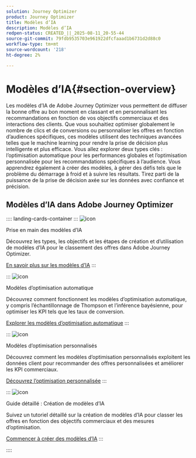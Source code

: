 ```yaml
---
solution: Journey Optimizer
product: Journey Optimizer
title: Modèles d’IA
description: Modèles d’IA
redpen-status: CREATED_||_2025-08-11_20-55-44
source-git-commit: 79fdb9535703e961922dfcfaaad1b6731d2d88c0
workflow-type: tm+mt
source-wordcount: '218'
ht-degree: 2%

---
```



# Modèles d’IA{#section-overview}

Les modèles d’IA de Adobe Journey Optimizer vous permettent de diffuser la bonne offre au bon moment en classant et en personnalisant les recommandations en fonction de vos objectifs commerciaux et des interactions des clients. Que vous souhaitiez optimiser globalement le nombre de clics et de conversions ou personnaliser les offres en fonction d’audiences spécifiques, ces modèles utilisent des techniques avancées telles que le machine learning pour rendre la prise de décision plus intelligente et plus efficace. Vous allez explorer deux types clés : l’optimisation automatique pour les performances globales et l’optimisation personnalisée pour les recommandations spécifiques à l’audience. Vous apprendrez également à créer des modèles, à gérer des défis tels que le problème du démarrage à froid et à suivre les résultats. Tirez parti de la puissance de la prise de décision axée sur les données avec confiance et précision.

## Modèles d’IA dans Adobe Journey Optimizer

:::: landing-cards-container
:::
![icon](https://cdn.experienceleague.adobe.com/icons/book.svg)

Prise en main des modèles d’IA

Découvrez les types, les objectifs et les étapes de création et d’utilisation de modèles d’IA pour le classement des offres dans Adobe Journey Optimizer.

[En savoir plus sur les modèles d’IA](../using/experience-decisioning/ranking/ai-models.md)
:::

:::
![icon](https://cdn.experienceleague.adobe.com/icons/chart-line.svg)

Modèles d’optimisation automatique

Découvrez comment fonctionnent les modèles d’optimisation automatique, y compris l’échantillonnage de Thompson et l’inférence bayésienne, pour optimiser les KPI tels que les taux de conversion.

[Explorer les modèles d’optimisation automatique](../using/experience-decisioning/ranking/auto-optimization-model.md)
:::

:::
![icon](https://cdn.experienceleague.adobe.com/icons/bullseye.svg)

Modèles d’optimisation personnalisés

Découvrez comment les modèles d’optimisation personnalisés exploitent les données client pour recommander des offres personnalisées et améliorer les KPI commerciaux.

[Découvrez l’optimisation personnalisée](../using/experience-decisioning/ranking/personalized-optimization-model.md)
:::

:::
![icon](https://cdn.experienceleague.adobe.com/icons/circle-play.svg)

Guide détaillé : Création de modèles d’IA

Suivez un tutoriel détaillé sur la création de modèles d’IA pour classer les offres en fonction des objectifs commerciaux et des mesures d’optimisation.

[Commencer à créer des modèles d’IA](../using/experience-decisioning/ranking/create-ai-models.md)
:::

::::
